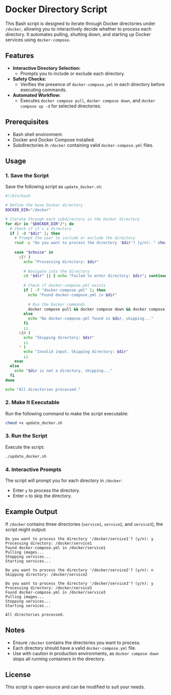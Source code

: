 # Docker Directory Script

This Bash script is designed to iterate through Docker directories under `/docker`, allowing you to interactively decide whether to process each directory. It automates pulling, shutting down, and starting up Docker services using `docker-compose`.

## Features
- **Interactive Directory Selection:**
  - Prompts you to include or exclude each directory.
- **Safety Checks:**
  - Verifies the presence of `docker-compose.yml` in each directory before executing commands.
- **Automated Workflow:**
  - Executes `docker compose pull`, `docker compose down`, and `docker compose up -d` for selected directories.

## Prerequisites
- Bash shell environment.
- Docker and Docker Compose installed.
- Subdirectories in `/docker` containing valid `docker-compose.yml` files.

## Usage
### 1. Save the Script
Save the following script as `update_docker.sh`:

```bash
#!/bin/bash

# Define the base Docker directory
DOCKER_DIR="/docker"

# Iterate through each subdirectory in the Docker directory
for dir in "$DOCKER_DIR"/*; do
  # Check if it's a directory
  if [ -d "$dir" ]; then
    # Prompt the user to include or exclude the directory
    read -p "Do you want to process the directory '$dir'? (y/n): " choice
    
    case "$choice" in
      y|Y )
        echo "Processing directory: $dir"
        
        # Navigate into the directory
        cd "$dir" || { echo "Failed to enter directory: $dir"; continue; }
        
        # Check if docker-compose.yml exists
        if [ -f "docker-compose.yml" ]; then
          echo "Found docker-compose.yml in $dir"
          
          # Run the Docker commands
          docker compose pull && docker compose down && docker compose up -d
        else
          echo "No docker-compose.yml found in $dir, skipping..."
        fi
        ;;
      n|N )
        echo "Skipping directory: $dir"
        ;;
      * )
        echo "Invalid input. Skipping directory: $dir"
        ;;
    esac
  else
    echo "$dir is not a directory, skipping..."
  fi
done

echo "All directories processed."
```

### 2. Make It Executable
Run the following command to make the script executable:
```bash
chmod +x update_docker.sh
```

### 3. Run the Script
Execute the script:
```bash
./update_docker.sh
```

### 4. Interactive Prompts
The script will prompt you for each directory in `/docker`:
- Enter `y` to process the directory.
- Enter `n` to skip the directory.

## Example Output
If `/docker` contains three directories (`service1`, `service2`, and `service3`), the script might output:

```plaintext
Do you want to process the directory '/docker/service1'? (y/n): y
Processing directory: /docker/service1
Found docker-compose.yml in /docker/service1
Pulling images...
Stopping services...
Starting services...

Do you want to process the directory '/docker/service2'? (y/n): n
Skipping directory: /docker/service2

Do you want to process the directory '/docker/service3'? (y/n): y
Processing directory: /docker/service3
Found docker-compose.yml in /docker/service3
Pulling images...
Stopping services...
Starting services...

All directories processed.
```

## Notes
- Ensure `/docker` contains the directories you want to process.
- Each directory should have a valid `docker-compose.yml` file.
- Use with caution in production environments, as `docker compose down` stops all running containers in the directory.

## License
This script is open-source and can be modified to suit your needs.
